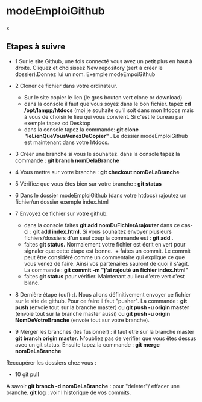 # modeEmploiGithub
x
## Etapes à suivre

+ 1 Sur le site Github, une fois connecté vous avez un petit plus en haut à droite. Cliquez et choisissez New repository (sert à créer le dossier).Donnez lui un nom. Exemple modeEmpoiGithub

+ 2 Cloner ce fichier dans votre ordinateur.
  + Sur le site copier le lien (le gros bouton vert clone or download)
  + dans la console il faut que vous soyez dans le bon fichier. tapez **cd /opt/lampp/htdocs** (moi je souhaite qu'il soit dans mon htdocs mais à vous de choisir le lieu qui vous convient. Si c'est le bureau par exemple tapez cd Desktop
  + dans la console tapez la commande: **git clone "leLienQueVousVenezDeCopier"** . Le dossier modeEmploiGithub est maintenant dans votre htdocs.

+ 3 Créer une branche si vous le souhaitez. dans la console tapez la commande : **git branch nomDelaBranche**
+ 4 Vous mettre sur votre branche : **git checkout nomDeLaBranche**
+ 5 Vérifiez que vous êtes bien sur votre branche : **git status** 
+ 6 Dans le dossier modeEmploiGithub (dans votre htdocs) rajoutez un fichier/un dossier exemple index.html
+ 7 Envoyez ce fichier sur votre github: 
  + dans la console faites **git add nomDuFichierArajouter** dans ce cas-ci : **git add index.html.** Si vous souhaitez envoyer plusieurs fichiers/dossiers d'un seul coup la commande est : **git add .**
  + faites **git status.** Normalement votre fichier est écrit en vert pour signaler que cette étape est bonne.
  + faites un commit. Le commit peut être considéré comme un commentaire qui explique ce que vous venez de faire. Ainsi vos partenaires sauront de quoi il s'agit. La commande : **git commit -m "j'ai rajouté un fichier index.html"**
  + faites **git status** pour vérifier. Maintenant au lieu d'etre vert c'est blanc.
 + 8 Dernière étape (ouf) :). Nous allons définitivement envoyer ce fichier sur le site de github. Pour ce faire il faut "pusher". La commande : **git push** (envoie tout sur la branche master) ou **git push -u origin master** (envoie tout sur la branche master aussi) ou **git push -u origin NomDeVotreBranche** (envoie tout sur votre branche).
 + 9 Merger les branches (les fusionner) : il faut etre sur la branche master **git branch origin master.** N'oubliez pas de verifier que vous êtes dessus avec un git status. Ensuite tapez la commande : **git merge nomDeLaBranche**
 
 Reccupérer les dossiers chez vous : 
 + 10 git pull
 
 A savoir
 **git branch -d nomDeLaBranche** : pour "deleter"/ effacer une branche.
 **git log** : voir l'historique de vos commits.
 
